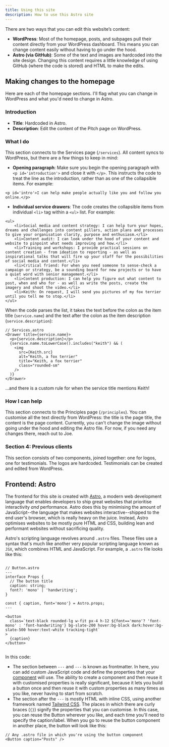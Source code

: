 ```yaml
---
title: Using this site
description: How to use this Astro site
---
```


There are two ways that you can edit this website’s content:

- **WordPress**: Most of the homepage, posts, and subpages pull their content directly from your WordPress dashboard. This means you can change content easily without having to go under the hood.
- **Astro (via GitHub)**: Some of the text and images are hardcoded into the site design. Changing this content requires a little knowledge of using GitHub (where the code is stored) and HTML to make the edits.

## Making changes to the homepage
Here are each of the homepage sections. I'll flag what you can change in WordPress and what you'd need to change in Astro.

### Introduction

- **Title**: Hardcoded in Astro.
- **Description**: Edit the content of the Pitch page on WordPress.

### What I do

This section connects to the Services page (`/services`). All content syncs to WordPress, but there are a few things to keep in mind:

- **Opening paragraph**: Make sure you begin the opening paragraph with `<p id='introduction'>` and close it with `</p>`. This instructs the code to treat the line as the introduction, rather than as one of the collapsible items. For example:

```
<p id='intro'>I can help make people actually like you and follow you online.</p>
```

- **Individual service drawers**: The code creates the collapsible items from individual `<li>` tag within a `<ul>` list. For example:

```
<ul>
    <li>Social media and content strategy: I can help turn your hopes, dreams and challenges into content pillars, action plans and processes to give your organisation clarity, purpose and enthusiasm.</li>
    <li>Content audit: I can look under the hood of your content and website to pinpoint what needs improving and how.</li>
    <li>Training and workshops: I provide practical sessions on content creation - from ideation to reporting - as well as inspirational talks that will fire up your staff for the possibilities of social media and content.</li>
    <li>Critical friend: For when you need someone to sense-check a campaign or strategy, be a sounding board for new projects or to have a quiet word with senior management.</li>
    <li>Content production: I can help you figure out what content to post, when and who for - as well as write the posts, create the imagery and shoot the video.</li>
    <li>Keith: On request, I will send you pictures of my fox terrier until you tell me to stop.</li>
</ul>
```

When the code parses the list, it takes the text before the colon as the item title (`service.name`) and the text after the colon as the item description (`service.description`):

```
// Services.astro
<Drawer title={service.name}>
  <p>{service.description}</p>
  {service.name.toLowerCase().includes("keith") && (
    <img
      src={Keith.src}
      alt="Keith, a fox terrier"
      title="Keith, a fox terrier"
      class="rounded-sm"
    />
  )}
</Drawer>
```

 ...and there is a custom rule for when the service title mentions Keith!

### How I can help

This section connects to the Principles page (`/principles`). You can customise all the text directly from WordPress: the title is the page title, the content is the page content. Currently, you can't change the image without going under the hood and editing the Astro file. For now, if you need any changes there, reach out to Joe.

### Section 4: Previous clients

This section consists of two components, joined together: one for logos, one for testimonials. The logos are hardcoded. Testimonials can be created and edited from WordPress.

## Frontend: Astro

The frontend for this site is created with [Astro](https://astro.build/), a modern web development language that enables developers to ship great websites that prioritise interactivity _and_ performance. Astro does this by minimising the amount of JavaScript--the language that makes websites interactive--shipped to the end user's browser, which is really heavy on the juice. Instead, Astro optimises websites to be mostly pure HTML and CSS, building lean and performant websites without sacrificing quality.

Astro's scripting language revolves around `.astro` files. These files use a syntax that's much like another very popular scripting language known as `JSX`, which combines HTML and JavaScript. For example, a `.astro` file looks like this:

```

// Button.astro
---
interface Props {
  // The button title
  caption: string;
  font?: 'mono' | 'handwriting';
}

const { caption, font='mono'} = Astro.props;
---

<button
  class=`text-black rounded-lg w-fit px-4 h-12 ${font=='mono'? 'font-mono' : 'font-handwriting'} bg-slate-200 hover:bg-black dark:hover:bg-slate-500 hover:text-white tracking-tight`
>
  {caption}
</button>


```

In this code:

- The section between `---` and `---` is known as frontmatter. In here, you can add custom JavaScript code and define the properties that your [component](https://docs.astro.build/en/basics/astro-components/) will use. The ability to create a component and then reuse it with customised properties is really significant, because it lets you build a button once and then reuse it with custom properties as many times as you like, never having to start from scratch.
- The section after the `---` is mostly HTML with inline CSS, using another framework named [Tailwind CSS](https://blog.hubspot.com/website/what-is-tailwind-css). The places in which there are curly braces (`{}`) signify the properties that you can customise. In this case, you can reuse the Button wherever you like, and each time you'll need to specify the caption/label. When you go to reuse the button component in another place, the button will look like this:

```
// Any .astro file in which you're using the button component
<Button caption="Posts" />
```
